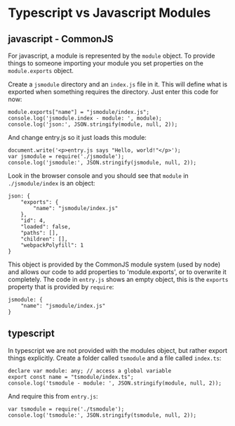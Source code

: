 # Typescript vs Javascript Modules

## javascript - CommonJS

For javascript, a module is represented by the `module` object.  To provide
things to someone importing your module you set properties on the
`module.exports` object.

Create a `jsmodule` directory and an `index.js` file in it.  This will define
what is exported when something requires the directory.  Just enter this code
for now:

    module.exports["name"] = "jsmodule/index.js";
    console.log('jsmodule.index - module: ', module);
    console.log('json:', JSON.stringify(module, null, 2));

And change entry.js so it just loads this module:

    document.write('<p>entry.js says "Hello, world!"</p>');
    var jsmodule = require('./jsmodule');
    console.log('jsmodule:', JSON.stringify(jsmodule, null, 2));
    
Look in the browser console and you should see that `module` in 
`./jsmodule/index` is an object:

    json: {
        "exports": {
            "name": "jsmodule/index.js"
        },
        "id": 4,
        "loaded": false,
        "paths": [],
        "children": [],
        "webpackPolyfill": 1
    }
    
This object is provided by the CommonJS module system (used by node) 
and allows our code to add properties to 'module.exports', or to overwrite
it completely.  The code in `entry.js` shows an empty object, this is the
`exports` property that is provided by `require`:

    jsmodule: {
        "name": "jsmodule/index.js"
    }

## typescript

In typescript we are not provided with the modules object, but rather export
things explicitly.  Create a folder called `tsmodule` and a file called
`index.ts`:

    declare var module: any; // access a global variable
    export const name = "tsmodule/index.ts";
    console.log('tsmodule - module: ', JSON.stringify(module, null, 2));

And require this from `entry.js`:

    var tsmodule = require('./tsmodule');
    console.log('tsmodule:', JSON.stringify(tsmodule, null, 2));



